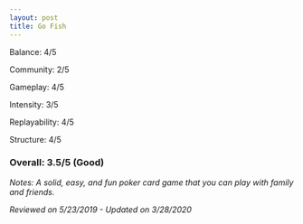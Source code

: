 ```yaml
---
layout: post
title: Go Fish
---
```


Balance: 4/5

Community: 2/5

Gameplay: 4/5

Intensity: 3/5

Replayability: 4/5

Structure: 4/5

### Overall: 3.5/5 (Good)

*Notes: A solid, easy, and fun poker card game that you can play with family and friends.*

*Reviewed on 5/23/2019 - Updated on 3/28/2020*
